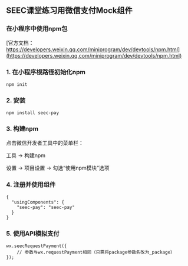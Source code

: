 ## SEEC课堂练习用微信支付Mock组件

### 在小程序中使用npm包

[官方文档：https://developers.weixin.qq.com/miniprogram/dev/devtools/npm.html](https://developers.weixin.qq.com/miniprogram/dev/devtools/npm.html)

### 1. 在小程序根路径初始化npm

```
npm init
```

### 2. 安装

```
npm install seec-pay
```

### 3. 构建npm

点击微信开发者工具中的菜单栏：

工具 -> 构建npm

设置 -> 项目设置 -> 勾选“使用npm模块”选项

### 4. 注册并使用组件

```
{
  "usingComponents": {
    "seec-pay": "seec-pay"
  }
}
```

### 5. 使用API模拟支付

```
wx.seecRequestPayment({
    // 参数与wx.requestPayment相同（只需将package参数名改为_package）
});
```
